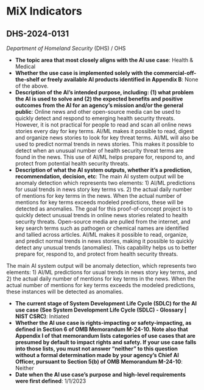 # MiX Indicators
## DHS-2024-0131
_Department of Homeland Security_ (DHS) / OHS


+ **The topic area that most closely aligns with the AI use case**: Health & Medical
+ **Whether the use case is implemented solely with the commercial-off-the-shelf or freely available AI products identified in Appendix B**: None of the above.
+ **Description of the AI’s intended purpose, including: (1) what problem the AI is used to solve and (2) the expected benefits and positive outcomes from the AI for an agency’s mission and/or the general public**: Online news and other open-source media can be used to quickly detect and respond to emerging health security threats. However, it is not practical for people to read and scan all online news stories every day for key terms. AI/ML makes it possible to read, digest and organize news stories to look for key threat terms. AI/ML will also be used to predict normal trends in news stories. This makes it possible to detect when an unusual number of health security threat terms are found in the news. This use of AI/ML helps prepare for, respond to, and protect from potential health security threats.
+ **Description of what the AI system outputs, whether it’s a prediction, recommendation, decision, etc**: The main AI system output will be anomaly detection which represents two elements: 1) AI/ML predictions for usual trends in news story key terms vs. 2) the actual daily number of mentions for key terms in the news. When the actual number of mentions for key terms exceeds modeled predictions, these will be detected as anomalies.
The goal for this proof-of-concept project is to quickly detect unusual trends in online news stories related to health security threats. Open-source media are pulled from the internet, and key search terms such as pathogen or chemical names are identified and tallied across articles. AI/ML makes it possible to read, organize, and predict normal trends in news stories, making it possible to quickly detect any unusual trends (anomalies). This capability helps us to better prepare for, respond to, and protect from health security threats. 

The main AI system output will be anomaly detection, which represents two elements: 1) AI/ML predictions for usual trends in news story key terms, and 2) the actual daily number of mentions for key terms in the news. When the actual number of mentions for key terms exceeds the modeled predictions, these instances will be detected as anomalies. 
+ **The current stage of System Development Life Cycle (SDLC) for the AI use case (See System Development Life Cycle (SDLC) - Glossary | NIST CSRC)**: Initiated
+ **Whether the AI use case is rights-impacting or safety-impacting, as defined in Section 6 of OMB Memorandum M-24-10. Note also that Appendix I of that memorandum lists categories of use cases that are presumed by default to impact rights and safety. If your use case falls into those lists, you must not answer “neither” to this question without a formal determination made by your agency’s Chief AI Officer, pursuant to Section 5(b) of OMB Memorandum M-24-10**: Neither
+ **Date when the AI use case’s purpose and high-level requirements were first defined**: 1/1/2023